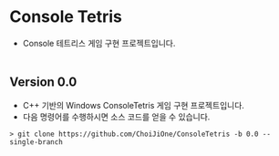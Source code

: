 # Console Tetris
- Console 테트리스 게임 구현 프로젝트입니다.
<br><br>

## Version 0.0
- C++ 기반의 Windows ConsoleTetris 게임 구현 프로젝트입니다.  
- 다음 명령어를 수행하시면 소스 코드를 얻을 수 있습니다.

```
> git clone https://github.com/ChoiJiOne/ConsoleTetris -b 0.0 --single-branch
```
